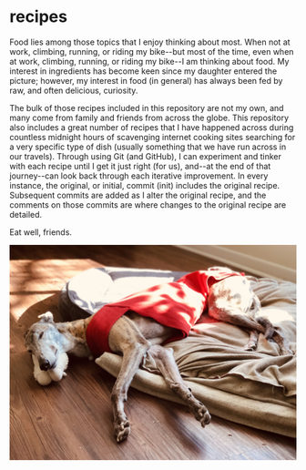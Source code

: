 # recipes

Food lies among those topics that I enjoy thinking about most. When not at work, climbing, running, or riding my bike--but most of the time, even when at work, climbing, running, or riding my bike--I am thinking about food. My interest in ingredients has become keen since my daughter entered the picture; however, my interest in food (in general) has always been fed by raw, and often delicious, curiosity.

The bulk of those recipes included in this repository are not my own, and many come from family and friends from across the globe. This repository also includes a great number of recipes that I have happened across during countless midnight hours of scavenging internet cooking sites searching for a very specific type of dish (usually something that we have run across in our travels). Through using Git (and GitHub), I can experiment and tinker with each recipe until I get it just right (for us), and--at the end of that journey--can look back through each iterative improvement. In every instance, the original, or initial, commit (init) includes the original recipe. Subsequent commits are added as I alter the original recipe, and the comments on those commits are where changes to the original recipe are detailed.

Eat well, friends.

![](./images/true.jpg)
